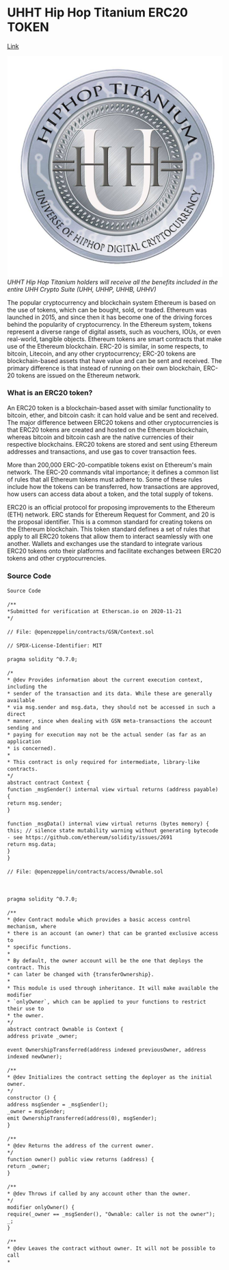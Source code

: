 # UHHT Hip Hop Titanium ERC20 TOKEN

[Link](https://uhhcrypto.com/erc20-uhht)

![UHHTHipHopTitanium](UHHTHipHopTitanium.jpg)
_UHHT  Hip Hop Titanium holders will receive all the benefits included in the entire UHH Crypto Suite (UHH, UHHP, UHHB, UHHV)_

The popular cryptocurrency and blockchain system Ethereum is based on the use of tokens, which can be bought, sold, or traded. Ethereum was launched in 2015, and since then it has become one of the driving forces behind the popularity of cryptocurrency. In the Ethereum system, tokens represent a diverse range of digital assets, such as vouchers, IOUs, or even real-world, tangible objects. Ethereum tokens are smart contracts that make use of the Ethereum blockchain. ERC-20 is similar, in some respects, to bitcoin, Litecoin, and any other cryptocurrency; ERC-20 tokens are blockchain-based assets that have value and can be sent and received. The primary difference is that instead of running on their own blockchain, ERC-20 tokens are issued on the Ethereum network.

### What is an ERC20 token?
An ERC20 token is a blockchain-based asset with similar functionality to bitcoin, ether, and bitcoin cash: it can hold value and be sent and received. The major difference between ERC20 tokens and other cryptocurrencies is that ERC20 tokens are created and hosted on the Ethereum blockchain, whereas bitcoin and bitcoin cash are the native currencies of their respective blockchains. ERC20 tokens are stored and sent using Ethereum addresses and transactions, and use gas to cover transaction fees.

More than 200,000 ERC-20-compatible tokens exist on Ethereum's main network. The ERC-20 commands vital importance; it defines a common list of rules that all Ethereum tokens must adhere to. Some of these rules include how the tokens can be transferred, how transactions are approved, how users can access data about a token, and the total supply of tokens. 

ERC20 is an official protocol for proposing improvements to the Ethereum (ETH) network. ERC stands for Ethereum Request for Comment, and 20 is the proposal identifier. This is a common standard for creating tokens on the Ethereum blockchain. This token standard defines a set of rules that apply to all ERC20 tokens that allow them to interact seamlessly with one another. Wallets and exchanges use the standard to integrate various ERC20 tokens onto their platforms and facilitate exchanges between ERC20 tokens and other cryptocurrencies.

### Source Code 

```
Source Code

/**
*Submitted for verification at Etherscan.io on 2020-11-21
*/

// File: @openzeppelin/contracts/GSN/Context.sol

// SPDX-License-Identifier: MIT

pragma solidity ^0.7.0;

/*
* @dev Provides information about the current execution context, including the
* sender of the transaction and its data. While these are generally available
* via msg.sender and msg.data, they should not be accessed in such a direct
* manner, since when dealing with GSN meta-transactions the account sending and
* paying for execution may not be the actual sender (as far as an application
* is concerned).
*
* This contract is only required for intermediate, library-like contracts.
*/
abstract contract Context {
function _msgSender() internal view virtual returns (address payable) {
return msg.sender;
}

function _msgData() internal view virtual returns (bytes memory) {
this; // silence state mutability warning without generating bytecode - see https://github.com/ethereum/solidity/issues/2691
return msg.data;
}
}

// File: @openzeppelin/contracts/access/Ownable.sol



pragma solidity ^0.7.0;

/**
* @dev Contract module which provides a basic access control mechanism, where
* there is an account (an owner) that can be granted exclusive access to
* specific functions.
*
* By default, the owner account will be the one that deploys the contract. This
* can later be changed with {transferOwnership}.
*
* This module is used through inheritance. It will make available the modifier
* `onlyOwner`, which can be applied to your functions to restrict their use to
* the owner.
*/
abstract contract Ownable is Context {
address private _owner;

event OwnershipTransferred(address indexed previousOwner, address indexed newOwner);

/**
* @dev Initializes the contract setting the deployer as the initial owner.
*/
constructor () {
address msgSender = _msgSender();
_owner = msgSender;
emit OwnershipTransferred(address(0), msgSender);
}

/**
* @dev Returns the address of the current owner.
*/
function owner() public view returns (address) {
return _owner;
}

/**
* @dev Throws if called by any account other than the owner.
*/
modifier onlyOwner() {
require(_owner == _msgSender(), "Ownable: caller is not the owner");
_;
}

/**
* @dev Leaves the contract without owner. It will not be possible to call
*
```
